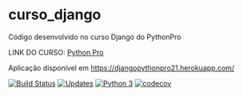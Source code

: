 # curso_django
Código desenvolvido no curso Django do PythonPro

LINK DO CURSO: [Python Pro](https://pythonpro.com.br/)

Aplicação disponível em https://djangopythonpro21.herokuapp.com/

[![Build Status](https://travis-ci.com/wartrax13/libpythonpro.svg?branch=main)](https://travis-ci.com/wartrax13/curso_django)
[![Updates](https://pyup.io/repos/github/wartrax13/libpythonpro/shield.svg)](https://pyup.io/repos/github/wartrax13/curso_django/)
[![Python 3](https://pyup.io/repos/github/wartrax13/libpythonpro/python-3-shield.svg)](https://pyup.io/repos/github/wartrax13/curso_django/)
[![codecov](https://codecov.io/gh/wartrax13/libpythonpro/branch/main/graph/badge.svg?token=AMG8S9AX1A)](https://codecov.io/gh/wartrax13/curso_django)

